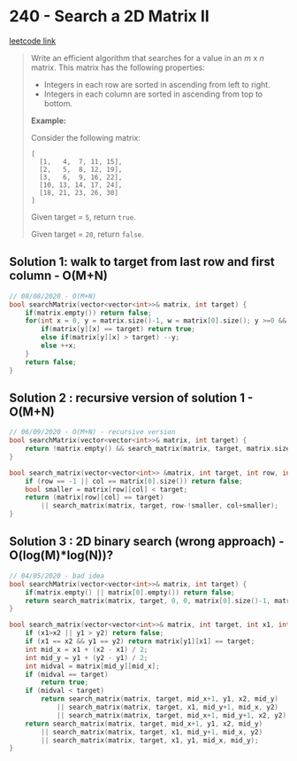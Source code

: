 # 240 - Search a 2D Matrix II

[leetcode link](https://leetcode.com/problems/search-a-2d-matrix-ii/)

> Write an efficient algorithm that searches for a value in an *m* x *n* matrix. This matrix has the following properties:
>
> - Integers in each row are sorted in ascending from left to right.
> - Integers in each column are sorted in ascending from top to bottom.
>
> **Example:**
>
> Consider the following matrix:
>
> ```
> [
>   [1,   4,  7, 11, 15],
>   [2,   5,  8, 12, 19],
>   [3,   6,  9, 16, 22],
>   [10, 13, 14, 17, 24],
>   [18, 21, 23, 26, 30]
> ]
> ```
>
> Given target = `5`, return `true`.
>
> Given target = `20`, return `false`.

## Solution 1:  walk to target from last row and first column - O(M+N) 

```cpp
// 08/08/2020 - O(M+N)
bool searchMatrix(vector<vector<int>>& matrix, int target) {
    if(matrix.empty()) return false;
    for(int x = 0, y = matrix.size()-1, w = matrix[0].size(); y >=0 && x < w;){
        if(matrix[y][x] == target) return true;
        else if(matrix[y][x] > target) --y;
        else ++x;
    }
    return false;
}
```
## Solution 2 : recursive version of solution 1 - O(M+N)

```cpp
// 06/09/2020 - O(M+N) - recursive version
bool searchMatrix(vector<vector<int>>& matrix, int target) {
    return !matrix.empty() && search_matrix(matrix, target, matrix.size()-1, 0);
}

bool search_matrix(vector<vector<int>> &matrix, int target, int row, int col){
    if (row == -1 || col == matrix[0].size()) return false;
    bool smaller = matrix[row][col] < target;
    return (matrix[row][col] == target) 
        || search_matrix(matrix, target, row-!smaller, col+smaller);
}
```
## Solution 3 : 2D binary search (wrong approach) - O(log(M)*log(N))?

```cpp
// 04/05/2020 - bad idea
bool searchMatrix(vector<vector<int>>& matrix, int target) {
    if(matrix.empty() || matrix[0].empty()) return false;
    return search_matrix(matrix, target, 0, 0, matrix[0].size()-1, matrix.size()-1);
}

bool search_matrix(vector<vector<int>>& matrix, int target, int x1, int y1, int x2, int y2){
    if (x1>x2 || y1 > y2) return false;
    if (x1 == x2 && y1 == y2) return matrix[y1][x1] == target;
    int mid_x = x1 + (x2 - x1) / 2;
    int mid_y = y1 + (y2 - y1) / 2;
    int midval = matrix[mid_y][mid_x];
    if (midval == target)
        return true;
    if (midval < target)
        return search_matrix(matrix, target, mid_x+1, y1, x2, mid_y)
            || search_matrix(matrix, target, x1, mid_y+1, mid_x, y2)
            || search_matrix(matrix, target, mid_x+1, mid_y+1, x2, y2);
    return search_matrix(matrix, target, mid_x+1, y1, x2, mid_y)
        || search_matrix(matrix, target, x1, mid_y+1, mid_x, y2)
        || search_matrix(matrix, target, x1, y1, mid_x, mid_y);
}
```
